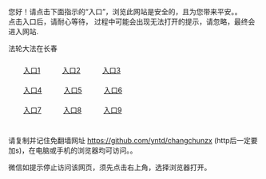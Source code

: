 您好！请点击下面指示的“入口”，浏览此网站是安全的，且为您带来平安。。 <br/>
点击入口后，请耐心等待， 过程中可能会出现无法打开的提示，请忽略，最终会进入网站. </br>

法轮大法在长春<br/>
<div style="padding:10px"><a style="margin:20px" target="_blank" href="https://dwpmpmpbjuyit.cloudfront.net/2Qpsp?wztnfm" id="ccLink1" rel="nofollow">入口1</a> <a target="_blank" style="margin:20px" href="https://d2cl8xkwbjy91n.cloudfront.net/2Qpsp?vcxtqzwf" id="ccLink2" rel="nofollow">入口2</a> <a style="margin:20px" target="_blank" href="https://d1o8k2qt72je5l.cloudfront.net/2Qpsp?uytluhoj" id="ccLink3" rel="nofollow">入口3</a></div>

<div style="padding:10px" ><a style="margin:20px" target="_blank" href="https://dwpmpmpbjuyit.cloudfront.net/2Qpsp?wztnfm" id="ccLink4" rel="nofollow">入口4</a> <a style="margin:20px" href="https://d2cl8xkwbjy91n.cloudfront.net/2Qpsp?vcxtqzwf" target="_blank" id="ccLink5" rel="nofollow">入口5</a> <a style="margin:20px" href="https://d1o8k2qt72je5l.cloudfront.net/2Qpsp?uytluhoj" target="_blank" id="ccLink6" rel="nofollow">入口6</a></div>

<div style="padding:10px"><a style="margin:20px" target="_blank" href="https://dwpmpmpbjuyit.cloudfront.net/2Qpsp?wztnfm" id="ccLink7" rel="nofollow">入口7</a> <a style="margin:20px" href="https://d2cl8xkwbjy91n.cloudfront.net/2Qpsp?vcxtqzwf" target="_blank" id="ccLink8" rel="nofollow">入口8</a> <a style="margin:20px" target="_blank" href="https://d1o8k2qt72je5l.cloudfront.net/2Qpsp?uytluhoj" id="ccLink9" rel="nofollow">入口9</a></div>

<br/>



请复制并记住免翻墙网址 https://github.com/yntd/changchunzx (http后一定要加s)，在电脑或手机的浏览器均可访问。。<br/>

微信如提示停止访问该网页，须先点击右上角，选择浏览器打开。
